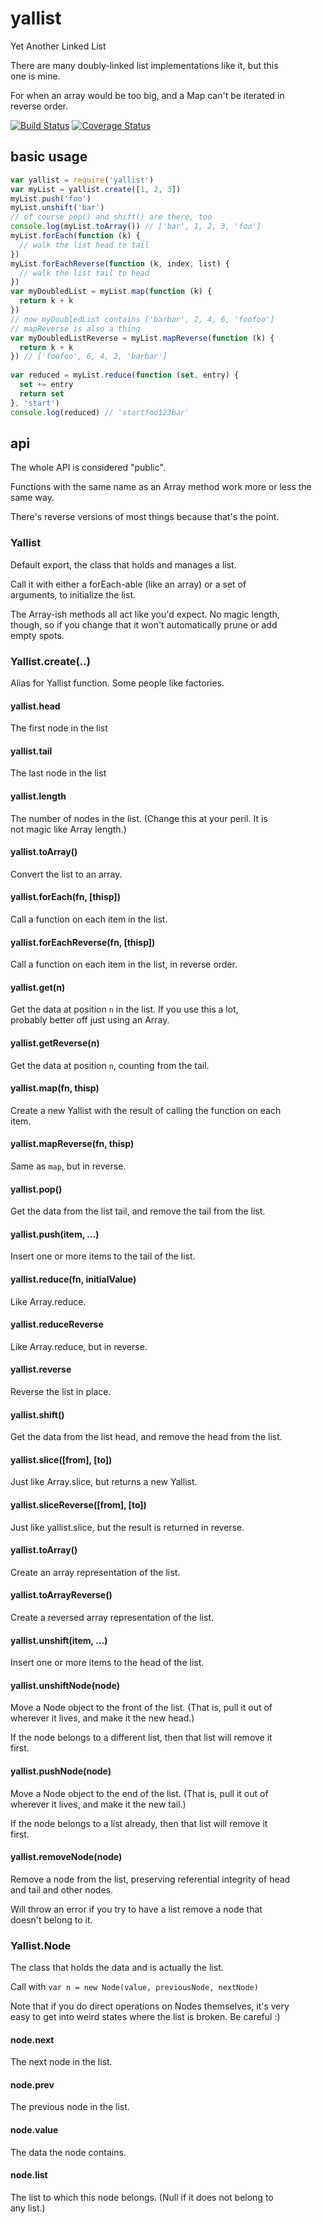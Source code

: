 # yallist  
  
Yet Another Linked List  
  
There are many doubly-linked list implementations like it, but this  
one is mine.  
  
For when an array would be too big, and a Map can't be iterated in  
reverse order.  
  
  
[![Build Status](https://travis-ci.org/isaacs/yallist.svg?branch=master)](https://travis-ci.org/isaacs/yallist) [![Coverage Status](https://coveralls.io/repos/isaacs/yallist/badge.svg?service=github)](https://coveralls.io/github/isaacs/yallist)  
  
## basic usage  
  
```javascript  
var yallist = require('yallist')  
var myList = yallist.create([1, 2, 3])  
myList.push('foo')  
myList.unshift('bar')  
// of course pop() and shift() are there, too  
console.log(myList.toArray()) // ['bar', 1, 2, 3, 'foo']  
myList.forEach(function (k) {  
  // walk the list head to tail  
})  
myList.forEachReverse(function (k, index, list) {  
  // walk the list tail to head  
})  
var myDoubledList = myList.map(function (k) {  
  return k + k  
})  
// now myDoubledList contains ['barbar', 2, 4, 6, 'foofoo']  
// mapReverse is also a thing  
var myDoubledListReverse = myList.mapReverse(function (k) {  
  return k + k  
}) // ['foofoo', 6, 4, 2, 'barbar']  
  
var reduced = myList.reduce(function (set, entry) {  
  set += entry  
  return set  
}, 'start')  
console.log(reduced) // 'startfoo123bar'  
```  
  
## api  
  
The whole API is considered "public".  
  
Functions with the same name as an Array method work more or less the  
same way.  
  
There's reverse versions of most things because that's the point.  
  
### Yallist  
  
Default export, the class that holds and manages a list.  
  
Call it with either a forEach-able (like an array) or a set of  
arguments, to initialize the list.  
  
The Array-ish methods all act like you'd expect.  No magic length,  
though, so if you change that it won't automatically prune or add  
empty spots.  
  
### Yallist.create(..)  
  
Alias for Yallist function.  Some people like factories.  
  
#### yallist.head  
  
The first node in the list  
  
#### yallist.tail  
  
The last node in the list  
  
#### yallist.length  
  
The number of nodes in the list.  (Change this at your peril.  It is  
not magic like Array length.)  
  
#### yallist.toArray()  
  
Convert the list to an array.  
  
#### yallist.forEach(fn, [thisp])  
  
Call a function on each item in the list.  
  
#### yallist.forEachReverse(fn, [thisp])  
  
Call a function on each item in the list, in reverse order.  
  
#### yallist.get(n)  
  
Get the data at position `n` in the list.  If you use this a lot,  
probably better off just using an Array.  
  
#### yallist.getReverse(n)  
  
Get the data at position `n`, counting from the tail.  
  
#### yallist.map(fn, thisp)  
  
Create a new Yallist with the result of calling the function on each  
item.  
  
#### yallist.mapReverse(fn, thisp)  
  
Same as `map`, but in reverse.  
  
#### yallist.pop()  
  
Get the data from the list tail, and remove the tail from the list.  
  
#### yallist.push(item, ...)  
  
Insert one or more items to the tail of the list.  
  
#### yallist.reduce(fn, initialValue)  
  
Like Array.reduce.  
  
#### yallist.reduceReverse  
  
Like Array.reduce, but in reverse.  
  
#### yallist.reverse  
  
Reverse the list in place.  
  
#### yallist.shift()  
  
Get the data from the list head, and remove the head from the list.  
  
#### yallist.slice([from], [to])  
  
Just like Array.slice, but returns a new Yallist.  
  
#### yallist.sliceReverse([from], [to])  
  
Just like yallist.slice, but the result is returned in reverse.  
  
#### yallist.toArray()  
  
Create an array representation of the list.  
  
#### yallist.toArrayReverse()  
  
Create a reversed array representation of the list.  
  
#### yallist.unshift(item, ...)  
  
Insert one or more items to the head of the list.  
  
#### yallist.unshiftNode(node)  
  
Move a Node object to the front of the list.  (That is, pull it out of  
wherever it lives, and make it the new head.)  
  
If the node belongs to a different list, then that list will remove it  
first.  
  
#### yallist.pushNode(node)  
  
Move a Node object to the end of the list.  (That is, pull it out of  
wherever it lives, and make it the new tail.)  
  
If the node belongs to a list already, then that list will remove it  
first.  
  
#### yallist.removeNode(node)  
  
Remove a node from the list, preserving referential integrity of head  
and tail and other nodes.  
  
Will throw an error if you try to have a list remove a node that  
doesn't belong to it.  
  
### Yallist.Node  
  
The class that holds the data and is actually the list.  
  
Call with `var n = new Node(value, previousNode, nextNode)`  
  
Note that if you do direct operations on Nodes themselves, it's very  
easy to get into weird states where the list is broken.  Be careful :)  
  
#### node.next  
  
The next node in the list.  
  
#### node.prev  
  
The previous node in the list.  
  
#### node.value  
  
The data the node contains.  
  
#### node.list  
  
The list to which this node belongs.  (Null if it does not belong to  
any list.)  
